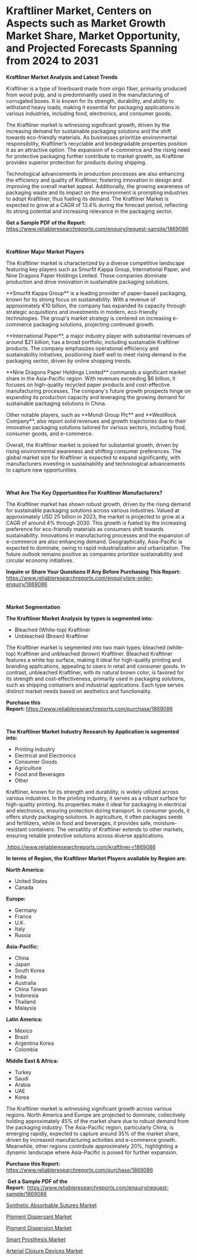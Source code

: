 <p><h1>Kraftliner Market, Centers on Aspects such as Market Growth Market Share, Market Opportunity, and Projected Forecasts Spanning from 2024 to 2031</h1></p><p><strong>Kraftliner Market Analysis and Latest Trends</strong></p>
<p><p>Kraftliner is a type of linerboard made from virgin fiber, primarily produced from wood pulp, and is predominantly used in the manufacturing of corrugated boxes. It is known for its strength, durability, and ability to withstand heavy loads, making it essential for packaging applications in various industries, including food, electronics, and consumer goods.</p><p>The Kraftliner market is witnessing significant growth, driven by the increasing demand for sustainable packaging solutions and the shift towards eco-friendly materials. As businesses prioritize environmental responsibility, Kraftliner’s recyclable and biodegradable properties position it as an attractive option. The expansion of e-commerce and the rising need for protective packaging further contribute to market growth, as Kraftliner provides superior protection for products during shipping.</p><p>Technological advancements in production processes are also enhancing the efficiency and quality of Kraftliner, fostering innovation in design and improving the overall market appeal. Additionally, the growing awareness of packaging waste and its impact on the environment is prompting industries to adopt Kraftliner, thus fueling its demand. The Kraftliner Market is expected to grow at a CAGR of 13.4% during the forecast period, reflecting its strong potential and increasing relevance in the packaging sector.</p></p>
<p><strong>Get a Sample PDF of the Report:&nbsp;</strong> <a href="https://www.reliableresearchreports.com/enquiry/request-sample/1869086?utm_campaign=112&utm_medium=2&utm_source=Github&utm_content=ia&utm_term=07112024&utm_id=kraftliner">https://www.reliableresearchreports.com/enquiry/request-sample/1869086</a></p>
<p>&nbsp;</p>
<p><strong>Kraftliner Major Market Players</strong></p>
<p><p>The Kraftliner market is characterized by a diverse competitive landscape featuring key players such as Smurfit Kappa Group, International Paper, and Nine Dragons Paper Holdings Limited. These companies dominate production and drive innovation in sustainable packaging solutions.</p><p>**Smurfit Kappa Group** is a leading provider of paper-based packaging, known for its strong focus on sustainability. With a revenue of approximately €10 billion, the company has expanded its capacity through strategic acquisitions and investments in modern, eco-friendly technologies. The group's market strategy is centered on increasing e-commerce packaging solutions, projecting continued growth.</p><p>**International Paper**, a major industry player with substantial revenues of around $21 billion, has a broad portfolio, including sustainable Kraftliner products. The company emphasizes operational efficiency and sustainability initiatives, positioning itself well to meet rising demand in the packaging sector, driven by online shopping trends.</p><p>**Nine Dragons Paper Holdings Limited** commands a significant market share in the Asia-Pacific region. With revenues exceeding $6 billion, it focuses on high-quality recycled paper products and cost-effective manufacturing processes. The company's future growth prospects hinge on expanding its production capacity and leveraging the growing demand for sustainable packaging solutions in China.</p><p>Other notable players, such as **Mondi Group Plc** and **WestRock Company**, also report solid revenues and growth trajectories due to their innovative packaging solutions tailored for various sectors, including food, consumer goods, and e-commerce.</p><p>Overall, the Kraftliner market is poised for substantial growth, driven by rising environmental awareness and shifting consumer preferences. The global market size for Kraftliner is expected to expand significantly, with manufacturers investing in sustainability and technological advancements to capture new opportunities.</p></p>
<p>&nbsp;</p>
<p><strong>What Are The Key Opportunities For Kraftliner Manufacturers?</strong></p>
<p><p>The Kraftliner market has shown robust growth, driven by the rising demand for sustainable packaging solutions across various industries. Valued at approximately USD 25 billion in 2023, the market is projected to grow at a CAGR of around 4% through 2030. This growth is fueled by the increasing preference for eco-friendly materials as consumers shift towards sustainability. Innovations in manufacturing processes and the expansion of e-commerce are also enhancing demand. Geographically, Asia-Pacific is expected to dominate, owing to rapid industrialization and urbanization. The future outlook remains positive as companies prioritize sustainability and circular economy initiatives.</p></p>
<p><strong>Inquire or Share Your Questions If Any Before Purchasing This Report:</strong> <a href="https://www.reliableresearchreports.com/enquiry/pre-order-enquiry/1869086?utm_campaign=112&utm_medium=2&utm_source=Github&utm_content=ia&utm_term=07112024&utm_id=kraftliner">https://www.reliableresearchreports.com/enquiry/pre-order-enquiry/1869086</a></p>
<p>&nbsp;</p>
<p><strong>Market Segmentation</strong></p>
<p><strong>The Kraftliner Market Analysis by types is segmented into:</strong></p>
<p><ul><li>Bleached (White-top) Kraftliner</li><li>Unbleached (Brown) Kraftliner</li></ul></p>
<p><p>The Kraftliner market is segmented into two main types: bleached (white-top) Kraftliner and unbleached (brown) Kraftliner. Bleached Kraftliner features a white top surface, making it ideal for high-quality printing and branding applications, appealing to users in retail and consumer goods. In contrast, unbleached Kraftliner, with its natural brown color, is favored for its strength and cost-effectiveness, primarily used in packaging solutions, such as shipping containers and industrial applications. Each type serves distinct market needs based on aesthetics and functionality.</p></p>
<p><strong>Purchase this Report:&nbsp;</strong><a href="https://www.reliableresearchreports.com/purchase/1869086?utm_campaign=112&utm_medium=2&utm_source=Github&utm_content=ia&utm_term=07112024&utm_id=kraftliner">https://www.reliableresearchreports.com/purchase/1869086</a></p>
<p>&nbsp;</p>
<p><strong>The Kraftliner Market Industry Research by Application is segmented into:</strong></p>
<p><ul><li>Printing Industry</li><li>Electrical and Electronics</li><li>Consumer Goods</li><li>Agriculture</li><li>Food and Beverages</li><li>Other</li></ul></p>
<p><p>Kraftliner, known for its strength and durability, is widely utilized across various industries. In the printing industry, it serves as a robust surface for high-quality printing. Its properties make it ideal for packaging in electrical and electronics, ensuring protection during transport. In consumer goods, it offers sturdy packaging solutions. In agriculture, it often packages seeds and fertilizers, while in food and beverages, it provides safe, moisture-resistant containers. The versatility of Kraftliner extends to other markets, ensuring reliable protective solutions across diverse applications.</p></p>
<p><a href="https://www.reliableresearchreports.com/kraftliner-r1869086?utm_campaign=112&utm_medium=2&utm_source=Github&utm_content=ia&utm_term=07112024&utm_id=kraftliner">&nbsp;https://www.reliableresearchreports.com/kraftliner-r1869086</a></p>
<p><strong>In terms of Region, the Kraftliner Market Players available by Region are:</strong></p>
<p>
    <p> <strong> North America: </strong>
        <ul>
            <li>United States</li>
            <li>Canada</li>
        </ul>
        </p> 
    <p> <strong> Europe: </strong>
        <ul>
            <li>Germany</li>
            <li>France</li>
            <li>U.K.</li>
            <li>Italy</li>
            <li>Russia</li>
        </ul>
        </p> 
    <p> <strong> Asia-Pacific: </strong>
        <ul>
            <li>China</li>
            <li>Japan</li>
            <li>South Korea</li>
            <li>India</li>
            <li>Australia</li>
            <li>China Taiwan</li>
            <li>Indonesia</li>
            <li>Thailand</li>
            <li>Malaysia</li>
        </ul>
        </p> 
    <p> <strong> Latin America: </strong>
        <ul>
            <li>Mexico</li>
            <li>Brazil</li>
            <li>Argentina Korea</li>
            <li>Colombia</li>
        </ul>
        </p> 
    <p> <strong> Middle East & Africa: </strong>
        <ul>
            <li>Turkey</li>
            <li>Saudi</li>
            <li>Arabia</li>
            <li>UAE</li>
            <li>Korea</li>
        </ul>
    </p>
    </p>
<p><p>The Kraftliner market is witnessing significant growth across various regions. North America and Europe are projected to dominate, collectively holding approximately 45% of the market share due to robust demand from the packaging industry. The Asia-Pacific region, particularly China, is emerging rapidly, expected to capture around 35% of the market share, driven by increased manufacturing activities and e-commerce growth. Meanwhile, other regions contribute approximately 20%, highlighting a dynamic landscape where Asia-Pacific is poised for further expansion.</p></p>
<p><strong>Purchase this Report: </strong><a href="https://www.reliableresearchreports.com/purchase/1869086?utm_campaign=112&utm_medium=2&utm_source=Github&utm_content=ia&utm_term=07112024&utm_id=kraftliner">https://www.reliableresearchreports.com/purchase/1869086</a></p>
<p>&nbsp;<strong>Get a Sample PDF of the Report:&nbsp;&nbsp;</strong><a href="https://www.reliableresearchreports.com/enquiry/request-sample/1869086?utm_campaign=112&utm_medium=2&utm_source=Github&utm_content=ia&utm_term=07112024&utm_id=kraftliner">https://www.reliableresearchreports.com/enquiry/request-sample/1869086</a></p>
<p><strong></strong></p>
<p><p><a href="https://issuu.com/reportprime-2/docs/synthetic-absorbable-sutures-market_8f7758d0901729?utm_campaign=112&utm_medium=2&utm_source=Github&utm_content=ia&utm_term=07112024&utm_id=kraftliner">Synthetic Absorbable Sutures Market</a></p><p><a href="https://github.com/c0mxahyman/Market-Research-Report-List-1/blob/main/pigment-dispersant-market.md?utm_campaign=112&utm_medium=2&utm_source=Github&utm_content=ia&utm_term=07112024&utm_id=kraftliner">Pigment Dispersant Market</a></p><p><a href="https://github.com/inouyeaowaugh3/Market-Research-Report-List-1/blob/main/pigment-dispersion-market.md?utm_campaign=112&utm_medium=2&utm_source=Github&utm_content=ia&utm_term=07112024&utm_id=kraftliner">Pigment Dispersion Market</a></p><p><a href="https://issuu.com/reportprime-2/docs/smart-prosthesis-market-size-2030.p_3ce5125681806f?utm_campaign=112&utm_medium=2&utm_source=Github&utm_content=ia&utm_term=07112024&utm_id=kraftliner">Smart Prosthesis Market</a></p><p><a href="https://issuu.com/reportprime-2/docs/arterial-closure-devices-market-siz_c1c76e2741fe30?utm_campaign=112&utm_medium=2&utm_source=Github&utm_content=ia&utm_term=07112024&utm_id=kraftliner">Arterial Closure Devices Market</a></p></p>